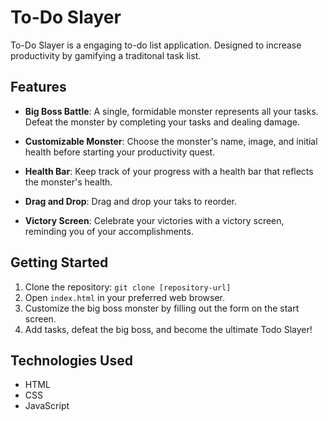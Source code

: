 # To-Do Slayer
To-Do Slayer is a engaging to-do list application. Designed to increase productivity by gamifying a traditonal task list.

## Features
- **Big Boss Battle**: A single, formidable monster represents all your tasks. Defeat the monster by completing your tasks and dealing damage.

- **Customizable Monster**: Choose the monster's name, image, and initial health before starting your productivity quest.

- **Health Bar**: Keep track of your progress with a health bar that reflects the monster's health.

- **Drag and Drop**: Drag and drop your taks to reorder.

- **Victory Screen**: Celebrate your victories with a victory screen, reminding you of your accomplishments.

## Getting Started

1. Clone the repository: `git clone [repository-url]`
2. Open `index.html` in your preferred web browser.
3. Customize the big boss monster by filling out the form on the start screen.
4. Add tasks, defeat the big boss, and become the ultimate Todo Slayer!

## Technologies Used

- HTML
- CSS
- JavaScript